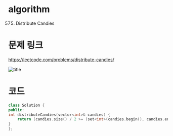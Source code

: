﻿# algorithm 
575. Distribute Candies

# 문제 링크  
https://leetcode.com/problems/distribute-candies/

![title](https://github.com/jungmin3834/algorithm/blob/master/image/distribute-candies.png)

# 코드

```cpp
class Solution {
public:
int distributeCandies(vector<int>& candies) {
	return (candies.size() / 2 >= (set<int>(candies.begin(), candies.end()).size())) ? set<int>(candies.begin(), candies.end()).size() : candies.size() / 2;
}
};
```
